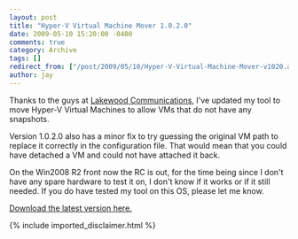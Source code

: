 ```yaml
---
layout: post
title: "Hyper-V Virtual Machine Mover 1.0.2.0"
date: 2009-05-10 15:20:00 -0400
comments: true
category: Archive
tags: []
redirect_from: ["/post/2009/05/10/Hyper-V-Virtual-Machine-Mover-v1020.aspx", "/post/2009/05/10/hyper-v-virtual-machine-mover-v1020.aspx"]
author: jay
---
```

<!-- more -->
<p>
Thanks to the guys at <a href="/admin/Pages/www.lakecomm.com">Lakewood Communications</a>, I&#39;ve updated my tool to move Hyper-V Virtual Machines to allow VMs that do not have any snapshots.
</p>
<p>
Version 1.0.2.0 also has a minor fix to try guessing the original VM path to replace it correctly in the configuration file. That would mean that you could have detached a VM and could not have attached it back.
</p>
<p>
On the Win2008 R2 front now the RC is out, for the time being since I don&#39;t have any spare hardware to test it on, I don&#39;t know if it works or if it still needed. If you do have tested my tool on this OS, please let me know. 
</p>
<p>
<a href="http://jaylee.org/page/Hyper-V-Virtual-Machine-Mover.aspx">Download the latest version here.</a>
</p>

{% include imported_disclaimer.html %}
